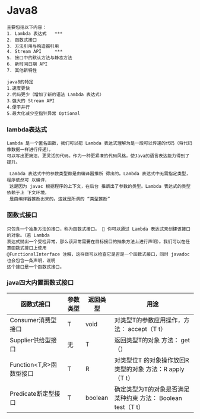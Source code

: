 # Java8
```
主要包括以下内容： 
1. Lambda 表达式   ***
2. 函数式接口
3. 方法引用与构造器引用
4. Stream API     ***
5. 接口中的默认方法与静态方法
6. 新时间日期 API
7. 其他新特性
```
```
java8的特定
1.速度更快
2.代码更少（增加了新的语法 Lambda 表达式）
3.强大的 Stream API
4.便于并行
5.最大化减少空指针异常 Optional
```
### lambda表达式
```
Lambda 是一个匿名函数，我们可以把 Lambda 表达式理解为是一段可以传递的代码（将代码像数据一样进行传递）。
可以写出更简洁、更灵活的代码。作为一种更紧凑的代码风格，使Java的语言表达能力得到了提升。

 Lambda 表达式中的参数类型都是由编译器推断 得出的。Lambda 表达式中无需指定类型，程序依然可 以编译，
 这是因为 javac 根据程序的上下文，在后台 推断出了参数的类型。Lambda 表达式的类型依赖于上 下文环境，
 是由编译器推断出来的。这就是所谓的 “类型推断”
```

### 函数式接口
```
只包含一个抽象方法的接口，称为函数式接口。  你可以通过 Lambda 表达式来创建该接口的对象。（若 Lambda 
表达式抛出一个受检异常，那么该异常需要在目标接口的抽象方法上进行声明）。我们可以在任意函数式接口上使用
@FunctionalInterface 注解，这样做可以检查它是否是一个函数式接口，同时 javadoc 也会包含一条声明，说明
这个接口是一个函数式接口。
```

### java四大内置函数式接口
|函数式接口|参数类型|返回类型|用途|
|-|-|-|-|
|Consumer<T>消费型接口|T|void|对类型T的参数应用操作，方法： accept（T t）|
|Supplier<T>供给型接口|无|T|返回类型T的对象 方法： get（）|
|Function<T,R>函数型接口|T|R|对类型位T 的对象操作放回R类型的对象 方法：R apply（T t）|
|Predicate断定型接口|T|boolean|确定类型为T的对象是否满足某种约束 方法： Boolean test（T t）|
 
 












